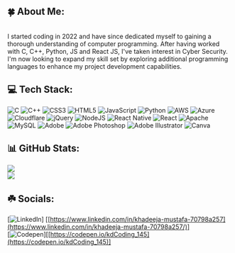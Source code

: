 ## 🍀 About Me:
<br>I started coding in 2022 and have since dedicated myself to gaining a thorough understanding of computer programming. After having worked with C, C++, Python, JS and React JS, I've taken interest in Cyber Security.
<br>I'm now looking to expand my skill set by exploring additional programming languages to enhance my project development capabilities.<br>

## 💻 Tech Stack:
![C](https://img.shields.io/badge/c-%2300599C.svg?style=flat-square&logo=c&logoColor=white) ![C++](https://img.shields.io/badge/c++-%2300599C.svg?style=flat-square&logo=c%2B%2B&logoColor=white) ![CSS3](https://img.shields.io/badge/css3-%231572B6.svg?style=flat-square&logo=css3&logoColor=white) ![HTML5](https://img.shields.io/badge/html5-%23E34F26.svg?style=flat-square&logo=html5&logoColor=white) ![JavaScript](https://img.shields.io/badge/javascript-%23323330.svg?style=flat-square&logo=javascript&logoColor=%23F7DF1E) ![Python](https://img.shields.io/badge/python-3670A0?style=flat-square&logo=python&logoColor=ffdd54) ![AWS](https://img.shields.io/badge/AWS-%23FF9900.svg?style=flat-square&logo=amazon-aws&logoColor=white) ![Azure](https://img.shields.io/badge/azure-%230072C6.svg?style=flat-square&logo=microsoftazure&logoColor=white) ![Cloudflare](https://img.shields.io/badge/Cloudflare-F38020?style=flat-square&logo=Cloudflare&logoColor=white) ![jQuery](https://img.shields.io/badge/jquery-%230769AD.svg?style=flat-square&logo=jquery&logoColor=white) ![NodeJS](https://img.shields.io/badge/node.js-6DA55F?style=flat-square&logo=node.js&logoColor=white) ![React Native](https://img.shields.io/badge/react_native-%2320232a.svg?style=flat-square&logo=react&logoColor=%2361DAFB) ![React](https://img.shields.io/badge/react-%2320232a.svg?style=flat-square&logo=react&logoColor=%2361DAFB) ![Apache](https://img.shields.io/badge/apache-%23D42029.svg?style=flat-square&logo=apache&logoColor=white) ![MySQL](https://img.shields.io/badge/mysql-4479A1.svg?style=flat-square&logo=mysql&logoColor=white) ![Adobe](https://img.shields.io/badge/adobe-%23FF0000.svg?style=flat-square&logo=adobe&logoColor=white) ![Adobe Photoshop](https://img.shields.io/badge/adobe%20photoshop-%2331A8FF.svg?style=flat-square&logo=adobe%20photoshop&logoColor=white) ![Adobe Illustrator](https://img.shields.io/badge/adobe%20illustrator-%23FF9A00.svg?style=flat-square&logo=adobe%20illustrator&logoColor=white) 
![Canva](https://img.shields.io/badge/Canva-%2300C4CC.svg?style=flat-square&logo=Canva&logoColor=white)
## 📊 GitHub Stats:
![](https://github-readme-streak-stats.herokuapp.com/?user=KhadeejaMustafa&theme=vue&hide_border=false)<br/>
![](https://github-readme-stats.vercel.app/api/top-langs/?username=KhadeejaMustafa&theme=vue&hide_border=false&include_all_commits=true&count_private=true&layout=compact)


## ☘️  Socials:
[![LinkedIn](https://img.shields.io/badge/LinkedIn-%230077B5.svg?logo=linkedin&logoColor=white)] [[https://www.linkedin.com/in/khadeeja-mustafa-70798a257](https://www.linkedin.com/in/khadeeja-mustafa-70798a257/)]<br> 
[![Codepen](https://img.shields.io/badge/Codepen-000000?style=for-the-badge&logo=codepen&logoColor=white)][[https://codepen.io/kdCoding_145](https://codepen.io/kdCoding_145)]

